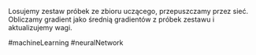 Losujemy zestaw próbek ze zbioru uczącego, przepuszczamy przez sieć.
Obliczamy gradient jako średnią gradientów z próbek zestawu i aktualizujemy wagi.

#machineLearning #neuralNetwork 